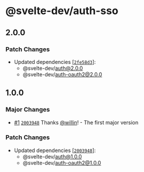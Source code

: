 # @svelte-dev/auth-sso

## 2.0.0

### Patch Changes

- Updated dependencies [[`2fe58d3`](https://github.com/willin/svelte-turbo/commit/2fe58d3230de76ab70d4cd7119ceaea4b065f39e)]:
  - @svelte-dev/auth@2.0.0
  - @svelte-dev/auth-oauth2@2.0.0

## 1.0.0

### Major Changes

- [#1](https://github.com/willin/svelte-turbo/pull/1) [`2003948`](https://github.com/willin/svelte-turbo/commit/2003948cde7de474f0da4c2f5132ed26afe05210) Thanks [@willin](https://github.com/willin)! - The first major version

### Patch Changes

- Updated dependencies [[`2003948`](https://github.com/willin/svelte-turbo/commit/2003948cde7de474f0da4c2f5132ed26afe05210)]:
  - @svelte-dev/auth@1.0.0
  - @svelte-dev/auth-oauth2@1.0.0
